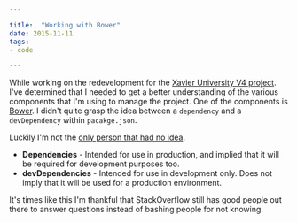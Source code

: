 ```yaml
---

title:  "Working with Bower"
date: 2015-11-11
tags: 
- code

---
```


While working on the redevelopment for the [Xavier University V4 project](/projects). I've determined that I needed to get a better understanding of 
the various components that I'm using to manage the project. One of the components is [Bower](http://bower.io/). I didn't quite grasp the idea
between a `dependency` and a `devDependency` within `pacakge.json`.

Luckily I'm not the [only person that had no idea](http://stackoverflow.com/questions/19339227/bower-and-devdependencies-vs-dependencies).

- **Dependencies** - Intended for use in production, and implied that it will be required for development purposes too.
- **devDependencies** - Intended for use in development only. Does not imply that it will be used for a production environment.

It's times like this I'm thankful that StackOverflow still has good people out there to answer questions instead of bashing people for not knowing.